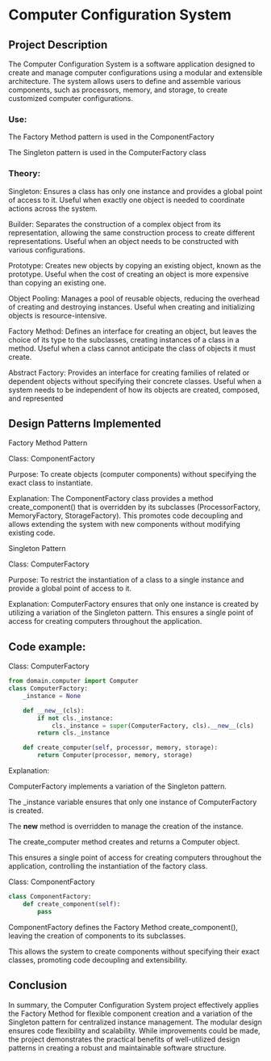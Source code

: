 # Computer Configuration System

## Project Description
The Computer Configuration System is a software application designed to create and manage computer configurations using a modular and extensible architecture. The system allows users to define and assemble various components, such as processors, memory, and storage, to create customized computer configurations.


### Use:
The Factory Method pattern is used in the ComponentFactory

The Singleton pattern is used in the ComputerFactory class


### Theory:
Singleton:
Ensures a class has only one instance and provides a global point of access to it. Useful when exactly one object is needed to coordinate actions across the system.

Builder:
Separates the construction of a complex object from its representation, allowing the same construction process to create different representations. Useful when an object needs to be constructed with various configurations.

Prototype:
Creates new objects by copying an existing object, known as the prototype. Useful when the cost of creating an object is more expensive than copying an existing one.

Object Pooling:
Manages a pool of reusable objects, reducing the overhead of creating and destroying instances. Useful when creating and initializing objects is resource-intensive.

Factory Method:
Defines an interface for creating an object, but leaves the choice of its type to the subclasses, creating instances of a class in a method. Useful when a class cannot anticipate the class of objects it must create.

Abstract Factory:
Provides an interface for creating families of related or dependent objects without specifying their concrete classes. Useful when a system needs to be independent of how its objects are created, composed, and represented




## Design Patterns Implemented

Factory Method Pattern

Class: ComponentFactory

Purpose: To create objects (computer components) without specifying the exact class to instantiate.

Explanation: The ComponentFactory class provides a method create_component() that is overridden by its subclasses (ProcessorFactory, MemoryFactory, StorageFactory). This promotes code decoupling and allows extending the 
system with new components without modifying existing code.

Singleton Pattern

Class: ComputerFactory

Purpose: To restrict the instantiation of a class to a single instance and provide a global point of access to it.

Explanation: ComputerFactory ensures that only one instance is created by utilizing a variation of the Singleton pattern. This ensures a single point of access for creating computers throughout the application.


## Code example:
Class: ComputerFactory
```python
from domain.computer import Computer
class ComputerFactory:
    _instance = None

    def __new__(cls):
        if not cls._instance:
            cls._instance = super(ComputerFactory, cls).__new__(cls)
        return cls._instance

    def create_computer(self, processor, memory, storage):
        return Computer(processor, memory, storage)
```


Explanation:

ComputerFactory implements a variation of the Singleton pattern.

The _instance variable ensures that only one instance of ComputerFactory is created.

The __new__ method is overridden to manage the creation of the instance.

The create_computer method creates and returns a Computer object.

This ensures a single point of access for creating computers throughout the application, controlling the instantiation of the factory class.


Class: ComponentFactory
```python
class ComponentFactory:
    def create_component(self):
        pass
```
ComponentFactory defines the Factory Method create_component(), leaving the creation of components to its subclasses.

This allows the system to create components without specifying their exact classes, promoting code decoupling and extensibility.

## Conclusion

In summary, the Computer Configuration System project effectively applies the Factory Method for flexible component creation and a variation of the Singleton pattern for centralized instance management. The modular design ensures code flexibility and scalability. While improvements could be made, the project demonstrates the practical benefits of well-utilized design patterns in creating a robust and maintainable software structure.

